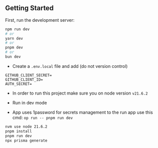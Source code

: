 ## Getting Started

First, run the development server:

```bash
npm run dev
# or
yarn dev
# or
pnpm dev
# or
bun dev
```

- Create a `.env.local` file and add (do not version control)

```
GITHUB_CLIENT_SECRET=
GITHUB_CLIENT_ID=
AUTH_SECRET=
```
- In order to run this project make sure you on node version `v21.6.2 `
- Run in dev mode

- App uses 1password for secrets management to the run app use this cmd: `op run -- pnpm run dev`

```sh
nvm use node 21.6.2
pnpm install
pnpm run dev
npx prisma generate
```
